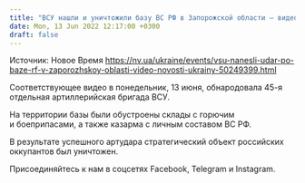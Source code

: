 ```yaml
---
title: "ВСУ нашли и уничтожили базу ВС РФ в Запорожской области — видео"
date: Mon, 13 Jun 2022 12:17:00 +0300
draft: false
---
```

Источник: Новое Время https://nv.ua/ukraine/events/vsu-nanesli-udar-po-baze-rf-v-zaporozhskoy-oblasti-video-novosti-ukrainy-50249399.html


Соответствующее видео в понедельник, 13 июня, обнародовала 45-я отдельная артиллерийская бригада ВСУ.

На территории базы были обустроены склады с горючим и боеприпасами, а также казарма с личным составом ВС РФ. 

В результате успешного артудара стратегический объект российских оккупантов был уничтожен.

Присоединяйтесь к нам в соцсетях Facebook, Telegram и Instagram.

